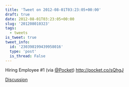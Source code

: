 ```yaml
---
title: 'Tweet on 2012-08-01T03:23:05+00:00'
draft: true
date: 2012-08-01T03:23:05+00:00
slug: '201208010323'
tags:
  - tweets
is_tweet: true
tweet_info:
  id: '230398199439958016'
  type: 'post'
  is_thread: False
---
```




Hiring Employee #1 (via [@Pocket](https://x.com/Pocket)) <http://pocket.co/sQhgJ>

[Discussion](https://x.com/sytelus/status/230398199439958016)
